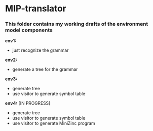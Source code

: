 # MIP-translator

### This folder contains my working drafts of the environment model components

**env1:** 
-   just recognize the grammar

**env2:**
-   generate a tree for the grammar

**env3:**
-   generate tree
-   use visitor to generate symbol table

**env4:** \[IN PROGRESS\]
-   generate tree
-   use visitor to generate symbol table
-   use visitor to generate MiniZinc program

